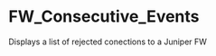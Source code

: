 FW_Consecutive_Events
=====================

Displays a list of  rejected conections to a Juniper FW
